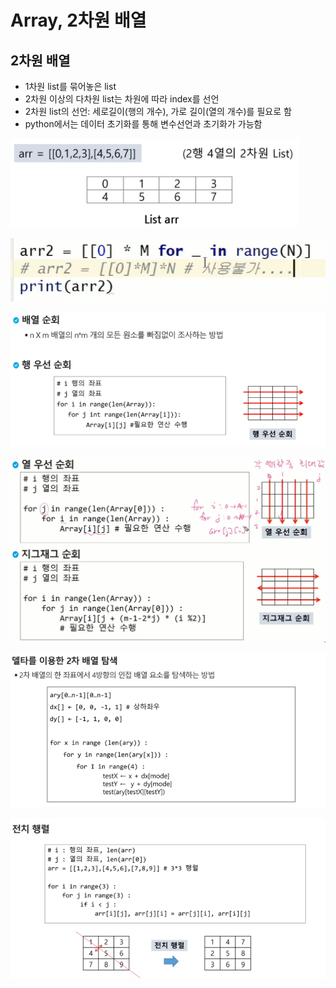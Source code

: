 # Array, 2차원 배열

## 2차원 배열

- 1차원 list를 묶어놓은 list
- 2차원 이상의 다차원 list는 차원에 따라 index를 선언
- 2차원 list의 선언: 세로길이(행의 개수), 가로 길이(열의 개수)를 필요로 함
- python에서는 데이터 초기화를 통해 변수선언과 초기화가 가능함

![image-20210811090504331](photo/image-20210811090504331.png)

![image-20210811091336495](photo/image-20210811091336495.png)

![image-20210811092540698](photo/image-20210811092540698.png)

![image-20210811092528781](photo/image-20210811092528781.png)

![image-20210811093430852](photo/image-20210811093430852.png)

![image-20210811093443610](photo/image-20210811093443610.png)

